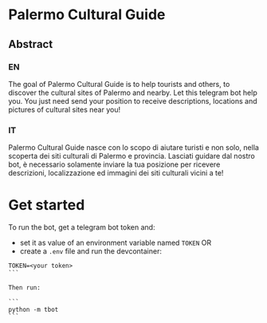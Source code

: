# Palermo Cultural Guide

## Abstract

### EN
The goal of Palermo Cultural Guide is to help tourists and others, to discover the cultural sites of Palermo and nearby.
Let this telegram bot help you.
You just need send your position to receive descriptions, locations and pictures of cultural sites near you!

### IT

Palermo Cultural Guide nasce con lo scopo di aiutare turisti e non solo, nella scoperta dei siti culturali di Palermo e provincia. 
Lasciati guidare dal nostro bot, è necessario solamente inviare la tua posizione per ricevere descrizioni, localizzazione ed immagini dei siti culturali vicini a te!

# Get started

To run the bot, get a telegram bot token and:
- set it as value of an environment variable named `TOKEN`
OR
- create a `.env` file and run the devcontainer:

````txt
TOKEN=<your token>
```

Then run:

```
python -m tbot
```